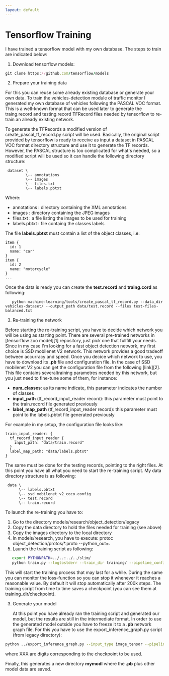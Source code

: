 ```yaml
---
layout: default
---
```

# Tensorflow Training


I have trained a tensorflow model with my own database. The steps to train are indicated below:
1. Download tensorflow models:
```ruby
git clone https://github.com/tensorflow/models
```
2. Prepare your training data

For this you can reuse some already existing database or generate your own data. To train
the vehicles-detection module of traffic monitor I generated my own database of vehicles
following the PASCAL VOC format. This is a well-known format that can be used later to generate
the traing.record and testing.record TFRecord files needed by tensorflow to re-train an already
existing network.

To generate the TFRecords a modified version of create_pascal_tf_record.py script will be used. Basically,
the original script provided by tensorflow is ready to receive as input a dataset in PASCAL VOC format directory
structure and use it to generate the TF records. However, the PASCAL structure is too complicated
for what's needed, so a modified script will be used so it can handle the following directory structure:

```
 dataset \
         \-- annotations
         \-- images
         \-- files.txt
         \-- labels.pbtxt
```

Where:
* annotations   : directory containing the XML annotations
* images        : directory containing the JPEG images
* files.txt     : a file listing the images to be used for training
* labels.pbtxt  : file containg the classes labels

The file **labels.pbtxt** must contain a list of the object classes, i.e:

```
item {
  id: 1
  name: "car"
}
item {
  id: 2
  name: "motorcycle"
}
...
```

Once the data is ready you can create the **test.record** and **traing.cord** as following:

```
   python machine-learning/tools/create_pascal_tf_record.py --data_dir vehicles-dataset/ --output_path data/test.record --files test-files-balanced.txt 
```

3. Re-training the network

  Before starting the re-training script, you have to decide which network you will be using as starting point.
  There are several pre-trained networks in [tensorflow zoo model][1] repository, just pick one that fullfill your
  needs. Since in my case I'm looking for a fast object detection network, my first choice is SSD mobilenet V2
  network. This network provides a good tradeoff between accurracy and speed. Once you decice which network to
  use, you have to download its **.pb** file and configuration file. In the case of SSD mobilenet V2 you can get
  the configuration file from the following [link][2]. This file contains severaltraining parametres needed
  by this network, but you just need to fine-tune some of them, for instance:

   * **num_classes**: as its name indicate, this parameter indicates the number of classes
   * **input_path** (tf_record_input_reader record): this parameter must point to the train.record file generated previously
   * **label_map_path** (tf_record_input_reader record): this parameter must point to the labels.pbtxt file generated previously

  For example in my setup, the configuration file looks like:

```
train_input_reader: {
  tf_record_input_reader {
    input_path: "data/train.record"
  }
  label_map_path: "data/labels.pbtxt"
}
```

   The same must be done for the testing records, pointing to the right files. At this point you have all what you need to start the
   re-training script. My data directory structure is as following:

```
 data \
      \-- labels.pbtxt
      \-- ssd_mobilenet_v2_coco.config
      \-- test.record
      \-- train.record
```

   To launch the re-training you have to:

   1. Go to the directory models/research/object_detection/legacy
   2. Copy the data directory to hold the files needed for training (see above)
   3. Copy the images directory to the local directory
   4. In models/research, you have to execute: protoc object_detection/protos/*.proto --python_out=.
   5. Launch the training script as following:

```bash
   export PYTHONPATH=../..:../../slim/
   python train.py --logtostderr --train_dir training/ --pipeline_config_path=./data/ssd_mobilenet_v2_coco.config
```

   This will start the training process that may last for a while. During the same you can monitor the loss-function
   so you can stop it whenever it reaches a reasonable value. By default it will stop automatically after 200k steps.
   The training script from time to time saves a checkpoint (you can see them at training_dir/checkpoint).


3. Generate your model

   At this point you have already ran the training script and generated our model, but the results are still in the intermediate
   format. In order to use the generated model outside you have to freeze it to a **.pb** network graph file. For this you have to
   use the export_inference_graph.py script (from legacy directory):

```bash
python ../export_inference_graph.py --input_type image_tensor --pipeline_config_path data/ssd_mobilenet_v2_coco.config --trained_checkpoint_prefix training/model.ckpt-XXX --output_directory mymodel/
```

  where XXX are digits corresponding to the checkpoint to be used.

  Finally, this generates a new directory **mymodl** where the **.pb** plus other model data are saved.
